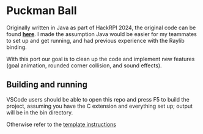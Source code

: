 # Puckman Ball
Originally written in Java as part of HackRPI 2024, the original code can be found **[here](https://github.com/dwskcw/PuckmanBall)**. I made the assumption Java would be easier for my teammates to set up and get running, and had previous experience with the Raylib binding.

With this port our goal is to clean up the code and implement new features (goal animation, rounded corner collision, and sound effects).


## Building and running

VSCode users should be able to open this repo and press F5 to build the project, assuming you have the C extension and everything set up; output will be in the bin directory.

Otherwise refer to the [template instructions](https://github.com/raylib-extras/raylib-quickstart/blob/main/README.md)

